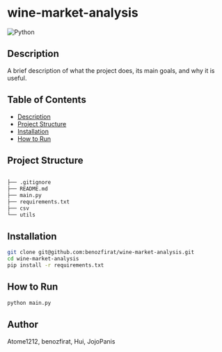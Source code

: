 # wine-market-analysis

![Python](https://img.shields.io/badge/Python-3.x-blue)

## Description

A brief description of what the project does, its main goals, and why it is useful.

## Table of Contents

- [Description](#description)
- [Project Structure](#project-structure)
- [Installation](#installation)
- [How to Run](#how-to-run)
## Project Structure

```bash 

├── .gitignore
├── README.md
├── main.py
├── requirements.txt
├── csv
└── utils

```

## Installation

```bash
git clone git@github.com:benozfirat/wine-market-analysis.git
cd wine-market-analysis
pip install -r requirements.txt
```
## How to Run

```bash
python main.py
```
## Author

Atome1212, benozfirat, Hui, JojoPanis

